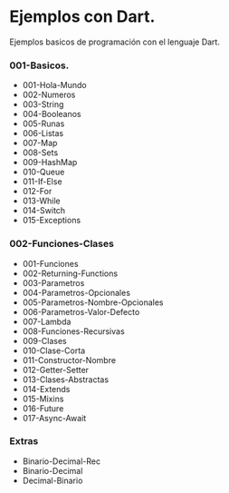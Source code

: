 # Ejemplos con Dart.

Ejemplos basicos de programación con el lenguaje Dart.


### 001-Basicos.
- 001-Hola-Mundo
- 002-Numeros
- 003-String
- 004-Booleanos
- 005-Runas
- 006-Listas
- 007-Map
- 008-Sets
- 009-HashMap
- 010-Queue
- 011-If-Else
- 012-For
- 013-While
- 014-Switch
- 015-Exceptions

### 002-Funciones-Clases
- 001-Funciones
- 002-Returning-Functions
- 003-Parametros
- 004-Parametros-Opcionales
- 005-Parametros-Nombre-Opcionales
- 006-Parametros-Valor-Defecto
- 007-Lambda
- 008-Funciones-Recursivas
- 009-Clases
- 010-Clase-Corta
- 011-Constructor-Nombre
- 012-Getter-Setter
- 013-Clases-Abstractas
- 014-Extends
- 015-Mixins
- 016-Future
- 017-Async-Await

### Extras
- Binario-Decimal-Rec
- Binario-Decimal
- Decimal-Binario